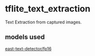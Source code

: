 # tflite_text_extraction

Text Extraction from captured images.

## models used

[east-text-detector/fp16](https://tfhub.dev/sayakpaul/lite-model/east-text-detector/fp16/1)